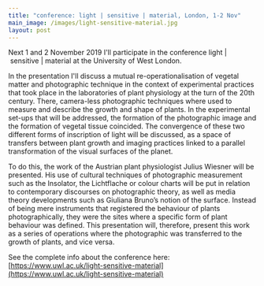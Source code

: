 ```yaml
---
title: "conference: light | sensitive | material, London, 1-2 Nov"
main_image: /images/light-sensitive-material.jpg
layout: post
---
```


Next 1 and 2 November 2019 I'll participate in the conference  light | sensitive | material at the University of West London. 

In the presentation I'll discuss a mutual re-operationalisation of vegetal matter and photographic technique in the context of experimental practices that took place in the laboratories of plant physiology at the turn of the 20th century. There, camera-less photographic techniques where used to measure and describe the growth and shape of plants. In the experimental set-ups that will be addressed, the formation of the photographic image and the formation of vegetal tissue coincided. The convergence of these two different forms of inscription of light will be discussed, as a space of transfers between plant growth and imaging practices linked to a parallel transformation of the visual surfaces of the planet.

To do this, the work of the Austrian plant physiologist Julius Wiesner will be presented. His use of cultural techniques of photographic measurement such as the Insolator, the Lichtflache or colour charts will be put in relation to contemporary discourses on photographic theory, as well as media theory developments such as Giuliana Bruno’s notion of the surface. Instead of being mere instruments that registered the behaviour of plants photographically, they were the sites where a specific form of plant behaviour was defined. This presentation will, therefore, present this work as a series of operations where the photographic was transferred to the growth of plants, and vice versa. 

See the complete info about the conference here: [https://www.uwl.ac.uk/light-sensitive-material](https://www.uwl.ac.uk/light-sensitive-material)